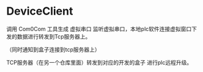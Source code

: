 # DeviceClient
调用 Com0Com 工具生成 虚拟串口
监听虚拟串口，本地plc软件连接虚拟窗口下发的数据进行转发到Tcp服务器上。

（同时通知到盒子连接到tcp服务器上）

TCP服务器（在另一个仓库里面）转发到对应的开发的盒子 进行plc远程升级。
